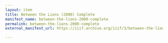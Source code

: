 ```yaml
---
layout: item
title: Between the Lions (2000) Complete
manifest_name: between-the-lions-2000-complete
permalink: between-the-lions-2000-complete
external_manifest_url: https://iiif.archive.org/iiif/3/between-the-lions-2000/manifest.json

---
```

<!-- Add an essay or interpretive material below this line,
using HTML or markdown.  Do not modify this file above this line -->
